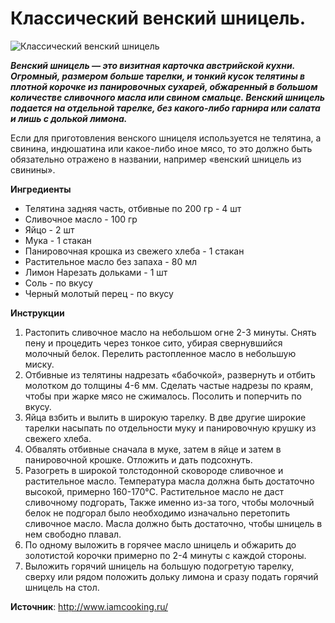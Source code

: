 # Классический венский шницель.

![Классический венский шницель](/images/Kulinar/Second/wiener-schnitzel-2.jpg 'Классический венский шницель')

_**Венский шницель — это визитная карточка австрийской кухни. Огромный, размером больше тарелки,  и тонкий кусок телятины в плотной корочке из панировочных сухарей, обжаренный в большом количестве сливочного масла или свином смальце.  Венский шницель подается на отдельной тарелке, без какого-либо гарнира или салата и лишь с долькой лимона.**_

Если для приготовления венского шницеля используется не телятина, а свинина, индюшатина или какое-либо иное мясо, то это должно быть обязательно отражено в названии, например «венский шницель из свинины».

**Ингредиенты**

- Телятина задняя часть, отбивные по 200 гр - 4 шт
- Сливочное масло - 100 гр
- Яйцо - 2 шт
- Мука - 1 стакан
- Панировочная крошка из свежего хлеба - 1 стакан
- Растительное масло без запаха - 80 мл
- Лимон Нарезать дольками - 1 шт
- Соль - по вкусу
- Черный молотый перец  - по вкусу

**Инструкции**

1. Растопить сливочное масло на небольшом огне 2-3 минуты. Снять пену и процедить через тонкое сито, убирая свернувшийся молочный белок. Перелить растопленное масло в небольшую миску.
2. Отбивные из телятины надрезать «бабочкой», развернуть и отбить молотком до толщины 4-6 мм. Сделать частые надрезы по краям, чтобы при жарке мясо не сжималось. Посолить и поперчить по вкусу.
3. Яйца взбить и вылить в широкую тарелку. В две другие широкие тарелки насыпать по отдельности муку и панировочную крушку из свежего хлеба.
4. Обвалять отбивные сначала в муке, затем в яйце и затем в панировочной крошке. Отложить и дать подсохнуть.
5. Разогреть в широкой толстодонной сковороде сливочное и растительное масло. Температура масла должна быть достаточно высокой, примерно 160-170°C. Растительное масло не даст сливочному подгорать, Также именно из-за того, чтобы молочный белок не подгорал было необходимо изначально перетопить сливочное масло. Масла должно быть достаточно, чтобы шницель в нем свободно плавал.
6. По одному выложить в горячее масло шницель и обжарить до золотистой корочки примерно по 2-4 минуты с каждой стороны.
7. Выложить горячий шницель на большую подогретую тарелку, сверху или рядом положить дольку лимона и сразу подать горячий шницель на стол.

**Источник**: http://www.iamcooking.ru/

